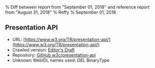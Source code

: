 % Diff between report from "September 01, 2018" and reference report from "August 31, 2018"
% Reffy
% September 01, 2018

## Presentation API

- URL: [https://www.w3.org/TR/presentation-api/](https://www.w3.org/TR/presentation-api/)
- Crawled version: [Editor's Draft](https://w3c.github.io/presentation-api/)
- Repository: [GitHub w3c/presentation-api](https://github.com/w3c/presentation-api)
- Unknown WebIDL names used: *DEL* BinaryType


